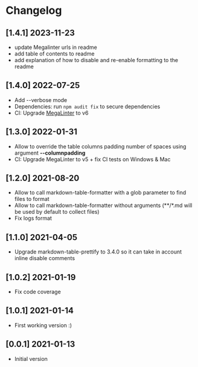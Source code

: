 # Changelog

## [1.4.1] 2023-11-23

- update Megalinter urls in readme
- add table of contents to readme
- add explanation of how to disable and re-enable formatting to the readme

## [1.4.0] 2022-07-25

- Add --verbose mode
- Dependencies: run `npm audit fix` to secure dependencies
- CI: Upgrade [MegaLinter](https://oxsecurity.github.io/megalinter/latest/) to v6

## [1.3.0] 2022-01-31

- Allow to override the table columns padding number of spaces using argument **--columnpadding**
- CI: Upgrade MegaLinter to v5 + fix CI tests on Windows & Mac

## [1.2.0] 2021-08-20

- Allow to call markdown-table-formatter with a glob parameter to find files to format
- Allow to call markdown-table-formatter without arguments (**/*.md will be used by default to collect files)
- Fix logs format

## [1.1.0] 2021-04-05

- Upgrade markdown-table-prettify to 3.4.0 so it can take in account inline disable comments

## [1.0.2] 2021-01-19

- Fix code coverage

## [1.0.1] 2021-01-14

- First working version :)

## [0.0.1] 2021-01-13

- Initial version
